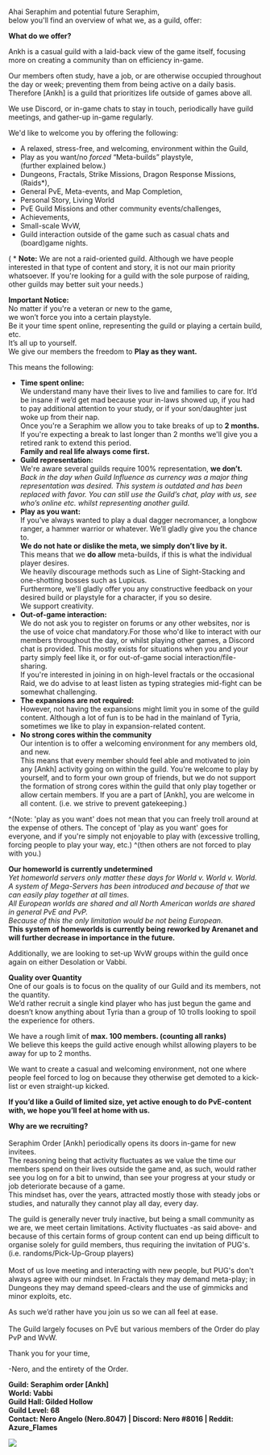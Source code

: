 <!-- Please keep this here -->

Ahai Seraphim and potential future Seraphim,\
below you'll find an overview of what we, as a guild, offer:

**What do we offer?**

Ankh is a casual guild with a laid-back view of the game itself, focusing more on creating a community than on efficiency in-game.

Our members often study, have a job, or are otherwise occupied throughout the day or week; preventing them from being active on a daily basis. Therefore \[Ankh] is a guild that prioritizes life outside of games above all. 

We use Discord, or in-game chats to stay in touch, periodically have guild meetings, and gather-up in-game regularly.

We'd like to welcome you by offering the following:

* A relaxed, stress-free, and welcoming, environment within the Guild,  
* Play as you want/no *forced* “Meta-builds” playstyle,\
  (further explained below.)
* Dungeons, Fractals, Strike Missions, Dragon Response Missions, (Raids*),
* General PvE, Meta-events, and Map Completion,
* Personal Story, Living World
* PvE Guild Missions and other community events/challenges,
* Achievements, 
* Small-scale WvW,
* Guild interaction outside of the game such as casual chats and (board)game nights.  

( * **Note:** We are not a raid-oriented guild. Although we have people interested in that type of content and story, it is not our main priority whatsoever. If you're looking for a guild with the sole purpose of raiding, other guilds may better suit your needs.)

**Important Notice:**\
  No matter if you're a veteran or new to the game,\
  we won’t force you into a certain playstyle.\
  Be it your time spent online, representing the guild or playing a certain build, etc.\
  It’s all up to yourself.\
  We give our members the freedom to **Play as they want.**  

  This means the following:

* **Time spent online:**\
  We understand many have their lives to live and families to care for. It’d be insane if we’d get mad because your in-laws showed up, if you had to pay additional attention to your study, or if your son/daughter just woke up from their nap.\
  Once you're a Seraphim we allow you to take breaks of up to **2 months.**\
  If you're expecting a break to last longer than 2 months we'll give you a retired rank to extend this period.\
  **Family and real life always come first.**  
* **Guild representation:**\
  We're aware several guilds require 100% representation, **we don’t.**\
  *Back in the day when Guild Influence as currency was a major thing representation was desired. This system is outdated and has been replaced with favor. You can still use the Guild’s chat, play with us, see who’s online etc. whilst representing another guild.*  
* **Play as you want:**\
  If you’ve always wanted to play a dual dagger necromancer, a longbow ranger, a hammer warrior or whatever. We’ll gladly give you the chance to.\
  **We do not hate or dislike the meta, we simply don’t live by it.**\
  This means that we **do allow** meta-builds, if this is what the individual player desires.\
  We heavily discourage methods such as Line of Sight-Stacking and one-shotting bosses such as Lupicus.\
  Furthermore, we'll gladly offer you any constructive feedback on your desired build or playstyle for a character, if you so desire.\
  We support creativity.
* **Out-of-game interaction:**\
  We do not ask you to register on forums or any other websites, nor is the use of voice chat mandatory.For those who'd like to interact with our members throughout the day, or whilst playing other games, a Discord chat is provided. This mostly exists for situations when you and your party simply feel like it, or for out-of-game social interaction/file-sharing.\
  If you're interested in joining in on high-level fractals or the occasional Raid, we do advise to at least listen as typing strategies mid-fight can be somewhat challenging.  
* **The expansions are not required:**\
  However, not having the expansions might limit you in some of the guild content.
  Although a lot of fun is to be had in the mainland of Tyria, sometimes we like to play in expansion-related content.  
* **No strong cores within the community**\
    Our intention is to offer a welcoming environment for any members old, and new.\
  This means that every member should feel able and motivated to join any \[Ankh] activity going on within the guild. You're welcome to play by yourself, and to form your own group of friends, but we do not support the formation of strong cores within the guild that only play together or allow certain members. If you are a part of \[Ankh], you are welcome in all content. (i.e. we strive to prevent gatekeeping.)  

 ^(Note: 'play as you want' does not mean that you can freely troll around at the expense of others. The concept of 'play as you want' goes for everyone, and if you're simply not enjoyable to play with (excessive trolling, forcing people to play your way, etc.) ^(then others are not forced to play with you.)

**Our homeworld is currently undetermined**\
  *Yet homeworld servers only matter these days for World v. World v. World.\
  A system of Mega-Servers has been introduced and because of that we can easily play together at all times.\
  All European worlds are shared and all North American worlds are shared in general PvE and PvP.\
  Because of this the only limitation would be not being European.*\
  **This system of homeworlds is currently being reworked by Arenanet and will further decrease in importance in the future.**  

  Additionally, we are looking to set-up WvW groups within the guild once again on either Desolation or Vabbi.

**Quality over Quantity**\
  One of our goals is to focus on the quality of our Guild and its members, not the quantity.\
  We’d rather recruit a single kind player who has just begun the game and doesn’t know anything about Tyria than a group of 10 trolls looking to spoil the experience for others.

  We have a rough limit of **max. 100 members. (counting all ranks)**\
  We believe this keeps the guild active enough whilst allowing players to be away for up to 2 months.  

We want to create a casual and welcoming environment, not one where people feel forced to log on because they otherwise get demoted to a kick-list or even straight-up kicked.

**If you’d like a Guild of limited size, yet active enough to do PvE-content with, we hope you’ll feel at home with us.**

**Why are we recruiting?**\
\
Seraphim Order \[Ankh] periodically opens its doors in-game for new invitees. \
The reasoning being that activity fluctuates as we value the time our members spend on their lives outside the game and, as such, would rather see you log on for a bit to unwind, than see your progress at your study or job deteriorate because of a game. \
This mindset has, over the years, attracted mostly those with steady jobs or studies, and naturally they cannot play all day, every day.  

The guild is generally never truly inactive, but being a small community as we are, we meet certain limitations. Activity fluctuates -as said above- and because of this certain forms of group content can end up being difficult to organise solely for guild members, thus requiring the invitation of PUG's. (i.e. randoms/Pick-Up-Group players)\
\
Most of us love meeting and interacting with new people, but PUG's don't always agree with our mindset. In Fractals they may demand meta-play; in Dungeons they may demand speed-clears and the use of gimmicks and minor exploits, etc.  

As such we’d rather have you join us so we can all feel at ease.\
\
The Guild largely focuses on PvE but various members of the Order do play PvP and WvW.

Thank you for your time,

\-Nero, and the entirety of the Order.

  **Guild: Seraphim order \[Ankh]**\
  **World: Vabbi**\
  **Guild Hall: Gilded Hollow**\
  **Guild Level: 68**\
  **Contact: Nero Angelo (Nero.8047) | Discord: Nero #8016 | Reddit: Azure_Flames**

<div class="container flex flex-col justify-center items-center">
  <img src="/static/img/frankh.png" />
</div>